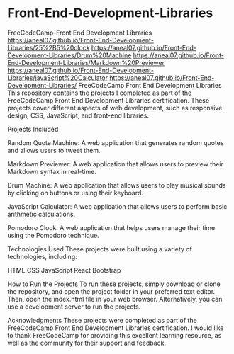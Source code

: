 # Front-End-Development-Libraries
 FreeCodeCamp-Front End Development Libraries
 https://aneal07.github.io/Front-End-Development-Libraries/25%2B5%20clock
  https://aneal07.github.io/Front-End-Development-Libraries/Drum%20Machine
   https://aneal07.github.io/Front-End-Development-Libraries/Markdown%20Previewer
    https://aneal07.github.io/Front-End-Development-Libraries/javaScript%20Calculator
     https://aneal07.github.io/Front-End-Development-Libraries/
 FreeCodeCamp Front End Development Libraries
This repository contains the projects I completed as part of the FreeCodeCamp Front End Development Libraries certification.
These projects cover different aspects of web development, such as responsive design, CSS, JavaScript, and front-end libraries.

Projects Included

Random Quote Machine: A web application that generates random quotes and allows users to tweet them.

Markdown Previewer: A web application that allows users to preview their Markdown syntax in real-time.

Drum Machine: A web application that allows users to play musical sounds by clicking on buttons or using their keyboard.

JavaScript Calculator: A web application that allows users to perform basic arithmetic calculations.

Pomodoro Clock: A web application that helps users manage their time using the Pomodoro technique.

Technologies Used
These projects were built using a variety of technologies, including:

HTML
CSS
JavaScript
React
Bootstrap

How to Run the Projects
To run these projects, simply download or clone the repository, 
and open the project folder in your preferred text editor. Then, 
open the index.html file in your web browser. Alternatively, 
you can use a development server to run the projects.

Acknowledgments
These projects were completed as part of the FreeCodeCamp Front End Development Libraries certification.
I would like to thank FreeCodeCamp for providing this excellent learning resource, 
as well as the community for their support and feedback.





